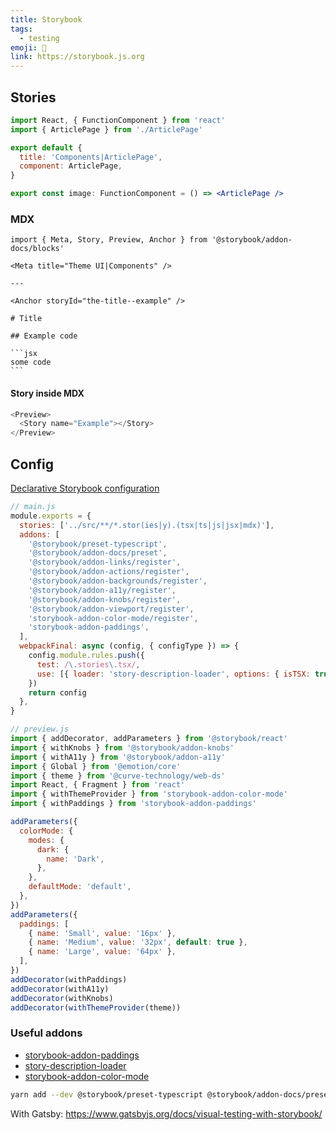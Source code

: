 ```yaml
---
title: Storybook
tags:
  - testing
emoji: 📖
link: https://storybook.js.org
---
```


## Stories

```jsx
import React, { FunctionComponent } from 'react'
import { ArticlePage } from './ArticlePage'

export default {
  title: 'Components|ArticlePage',
  component: ArticlePage,
}

export const image: FunctionComponent = () => <ArticlePage />
```

### MDX

    import { Meta, Story, Preview, Anchor } from '@storybook/addon-docs/blocks'

    <Meta title="Theme UI|Components" />

    ---

    <Anchor storyId="the-title--example" />

    # Title

    ## Example code

    ```jsx
    some code
    ```

#### Story inside MDX

```js
<Preview>
  <Story name="Example"></Story>
</Preview>
```

## Config

[Declarative Storybook configuration](https://medium.com/storybookjs/declarative-storybook-configuration-49912f77b78)

```js
// main.js
module.exports = {
  stories: ['../src/**/*.stor(ies|y).(tsx|ts|js|jsx|mdx)'],
  addons: [
    '@storybook/preset-typescript',
    '@storybook/addon-docs/preset',
    '@storybook/addon-links/register',
    '@storybook/addon-actions/register',
    '@storybook/addon-backgrounds/register',
    '@storybook/addon-a11y/register',
    '@storybook/addon-knobs/register',
    '@storybook/addon-viewport/register',
    'storybook-addon-color-mode/register',
    'storybook-addon-paddings',
  ],
  webpackFinal: async (config, { configType }) => {
    config.module.rules.push({
      test: /\.stories\.tsx/,
      use: [{ loader: 'story-description-loader', options: { isTSX: true } }],
    })
    return config
  },
}
```

```js
// preview.js
import { addDecorator, addParameters } from '@storybook/react'
import { withKnobs } from '@storybook/addon-knobs'
import { withA11y } from '@storybook/addon-a11y'
import { Global } from '@emotion/core'
import { theme } from '@curve-technology/web-ds'
import React, { Fragment } from 'react'
import { withThemeProvider } from 'storybook-addon-color-mode'
import { withPaddings } from 'storybook-addon-paddings'

addParameters({
  colorMode: {
    modes: {
      dark: {
        name: 'Dark',
      },
    },
    defaultMode: 'default',
  },
})
addParameters({
  paddings: [
    { name: 'Small', value: '16px' },
    { name: 'Medium', value: '32px', default: true },
    { name: 'Large', value: '64px' },
  ],
})
addDecorator(withPaddings)
addDecorator(withA11y)
addDecorator(withKnobs)
addDecorator(withThemeProvider(theme))
```

### Useful addons

- [storybook-addon-paddings](https://github.com/rbardini/storybook-addon-paddings)
- [story-description-loader](https://github.com/izhan/storybook-description-loader)
- [storybook-addon-color-mode](https://gitlab.com/joshrasmussen/storybook-addons/-/tree/next/packages%2Fcolor-mode)

```sh
yarn add --dev @storybook/preset-typescript @storybook/addon-docs/preset @storybook/addon-links/register @storybook/addon-actions/register @storybook/addon-backgrounds/register @storybook/addon-a11y/register @storybook/addon-knobs/register @storybook/addon-viewport/register storybook-addon-color-mode/register storybook-addon-paddings story-description-loader
```

With Gatsby: https://www.gatsbyjs.org/docs/visual-testing-with-storybook/
